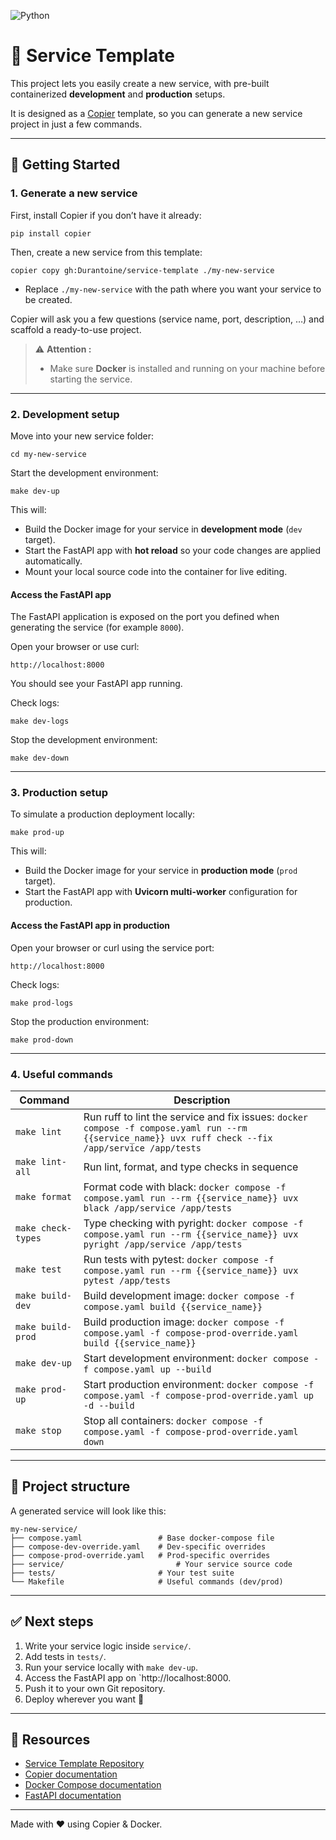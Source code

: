 ![Python](https://img.shields.io/badge/python-3.12-blue)
# 🧩 Service Template

This project lets you easily create a new service, with pre-built containerized **development** and **production** setups.

It is designed as a [Copier](https://copier.readthedocs.io/) template, so you can generate a new service project in just a few commands.

---

## 🚀 Getting Started

### 1. Generate a new service

First, install Copier if you don’t have it already:

    pip install copier

Then, create a new service from this template:

    copier copy gh:Durantoine/service-template ./my-new-service

- Replace `./my-new-service` with the path where you want your service to be created.

Copier will ask you a few questions (service name, port, description, …) and scaffold a ready-to-use project.

> ⚠️ **Attention :**
>
> - Make sure **Docker** is installed and running on your machine before starting the service.

---

### 2. Development setup

Move into your new service folder:

    cd my-new-service

Start the development environment:

    make dev-up

This will:

- Build the Docker image for your service in **development mode** (`dev` target).  
- Start the FastAPI app with **hot reload** so your code changes are applied automatically.  
- Mount your local source code into the container for live editing.  

#### Access the FastAPI app

The FastAPI application is exposed on the port you defined when generating the service (for example `8000`).  

Open your browser or use curl:

    http://localhost:8000

You should see your FastAPI app running.

Check logs:

    make dev-logs

Stop the development environment:

    make dev-down

---

### 3. Production setup

To simulate a production deployment locally:

    make prod-up

This will:

- Build the Docker image for your service in **production mode** (`prod` target).  
- Start the FastAPI app with **Uvicorn multi-worker** configuration for production.  

#### Access the FastAPI app in production

Open your browser or curl using the service port:

    http://localhost:8000

Check logs:

    make prod-logs

Stop the production environment:

    make prod-down

---

### 4. Useful commands

| Command            | Description                                                                                  |
|--------------------|----------------------------------------------------------------------------------------------|
| `make lint`        | Run ruff to lint the service and fix issues: `docker compose -f compose.yaml run --rm {{service_name}} uvx ruff check --fix /app/service /app/tests` |
| `make lint-all`    | Run lint, format, and type checks in sequence                                                |
| `make format`      | Format code with black: `docker compose -f compose.yaml run --rm {{service_name}} uvx black /app/service /app/tests` |
| `make check-types` | Type checking with pyright: `docker compose -f compose.yaml run --rm {{service_name}} uvx pyright /app/service /app/tests` |
| `make test`        | Run tests with pytest: `docker compose -f compose.yaml run --rm {{service_name}} uvx pytest /app/tests` |
| `make build-dev`   | Build development image: `docker compose -f compose.yaml build {{service_name}}`             |
| `make build-prod`  | Build production image: `docker compose -f compose.yaml -f compose-prod-override.yaml build {{service_name}}` |
| `make dev-up`      | Start development environment: `docker compose -f compose.yaml up --build`                  |
| `make prod-up`     | Start production environment: `docker compose -f compose.yaml -f compose-prod-override.yaml up -d --build` |
| `make stop`        | Stop all containers: `docker compose -f compose.yaml -f compose-prod-override.yaml down`    |

---

## 📂 Project structure

A generated service will look like this:

```
my-new-service/
├── compose.yaml                 # Base docker-compose file
├── compose-dev-override.yaml    # Dev-specific overrides
├── compose-prod-override.yaml   # Prod-specific overrides
├── service/                         # Your service source code
├── tests/                       # Your test suite
└── Makefile                     # Useful commands (dev/prod)
```

---

## ✅ Next steps

1. Write your service logic inside `service/`.  
2. Add tests in `tests/`.  
3. Run your service locally with `make dev-up`.  
4. Access the FastAPI app on `http://localhost:8000.  
5. Push it to your own Git repository.  
6. Deploy wherever you want 🚀

---

## 📖 Resources

- [Service Template Repository](https://github.com/Durantoine/service-template)  
- [Copier documentation](https://copier.readthedocs.io/)  
- [Docker Compose documentation](https://docs.docker.com/compose/)  
- [FastAPI documentation](https://fastapi.tiangolo.com/)  

---

Made with ❤️ using Copier & Docker.
